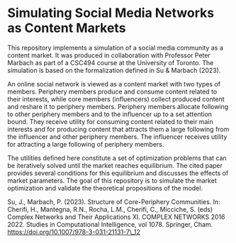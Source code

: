 # Simulating Social Media Networks as Content Markets

This repository implements a simulation of a social media community as a content market. It was produced in collaboration with Professor Peter Marbach as part of a CSC494 course at the University of Toronto. The simulation is based on the formalization defined in Su & Marbach (2023).

An online social network is viewed as a content market with two types of members. Periphery members produce and consume content related to their interests, while core members (influencers) collect produced content and reshare it to periphery members. Periphery members allocate following to other periphery members and to the influencer up to a set attention bound. They receive utility for consuming content related to their main interests and for producing content that attracts them a large following from the influencer and other periphery members. The influencer receives utility for attracting a large following of periphery members.

The utilities defined here constitute a set of optimization problems that can be iteratively solved until the market reaches equilibrium. The cited paper provides several conditions for this equilibrium and discusses the effects of market parameters. The goal of this repository is to simulate the market optimization and validate the theoretical propositions of the model.

Su, J., Marbach, P. (2023). Structure of Core-Periphery Communities. In: Cherifi, H., Mantegna, R.N., Rocha, L.M., Cherifi, C., Micciche, S. (eds) Complex Networks and Their Applications XI. COMPLEX NETWORKS 2016 2022. Studies in Computational Intelligence, vol 1078. Springer, Cham. https://doi.org/10.1007/978-3-031-21131-7\_12
